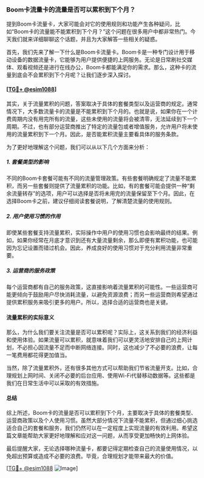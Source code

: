 ### Boom卡流量卡的流量是否可以累积到下个月？

提到Boom卡流量卡，大家可能会对它的使用规则和功能产生各种疑问，比如“Boom卡的流量能不能累积到下个月？”这个问题在很多用户中都非常热门。今天我们就来详细聊聊这个话题，并且为大家解答一些相关的疑惑。

首先，我们先来了解一下什么是Boom卡流量卡。Boom卡是一种专门设计用于移动设备的数据流量卡，它能够为用户提供便捷的上网服务。无论是日常刷社交媒体、观看视频还是进行在线办公，Boom卡都能满足你的需求。那么，这种卡的流量到底会不会累积到下个月呢？让我们逐步深入探讨。

#### [[TG💪+ @esim1088](https://t.me/s/esim1088)]

其实，关于流量累积的问题，答案取决于具体的套餐类型以及运营商的规定。通常情况下，大多数流量卡的流量是不能累积到下个月的。也就是说，如果你在一个计费周期内没有用完所有的流量，这些未使用的流量将会被清零，无法延续到下一个周期。不过，也有部分运营商推出了特定的流量包或者增值服务，允许用户将未使用的流量累积到下一个月。因此，是否能累积流量主要看具体的服务条款。

为了更好地理解这个问题，我们可以从以下几个方面来分析：

##### 1. 套餐类型的影响

不同的Boom卡套餐可能有不同的流量管理政策。有些套餐明确规定了流量不能累积，而另一些套餐则提供了流量累积的功能。比如，有的套餐可能会提供一种“剩余流量转存”的选项，用户可以选择是否将未用完的流量保留至下个月。因此，在选择Boom卡之前，建议仔细阅读套餐说明，了解清楚流量的使用规则。

##### 2. 用户使用习惯的作用

即使某些套餐支持流量累积，实际操作中用户的使用习惯也会影响最终的结果。例如，如果你经常在月底才意识到还有大量流量剩余，那么即便有累积功能，也可能因为忘记设置而错过机会。因此，养成良好的使用习惯对于充分利用流量非常重要。

##### 3. 运营商的服务政策

每个运营商都有自己的服务政策，这直接影响着流量累积的可能性。一些运营商可能更倾向于鼓励用户尽快消耗流量，以避免资源浪费；而另一些运营商则希望通过提供累积服务来吸引更多的用户。所以，选择合适的运营商也是关键。

#### 流量累积的实际意义

那么，为什么我们要关注流量是否可以累积呢？实际上，这关系到我们的经济利益和使用体验。如果流量可以累积，就意味着我们可以更灵活地安排自己的上网计划，不必担心因流量不足而中断网络连接。同时，这也减少了不必要的浪费，让每一笔费用都花得更加值当。

当然，除了流量累积外，还有很多其他方式可以帮助我们节省流量开支。比如，合理规划上网时间、关闭不必要的后台应用、使用Wi-Fi代替移动数据等。这些都是我们在日常生活中可以采取的有效措施。

#### 总结

综上所述，Boom卡的流量是否可以累积到下个月，主要取决于具体的套餐类型、运营商政策以及个人使用习惯。虽然大部分情况下流量不能累积，但通过细心挑选适合自己的套餐和服务，我们仍然可以在一定程度上实现流量的有效利用。希望这篇文章能帮助大家更好地理解和应对这一问题，从而享受更加畅快的上网体验。

最后提醒大家，无论选择哪种流量卡，都要记得定期检查自己的流量使用情况，以免超出预算或造成不必要的浪费。毕竟，合理规划才能带来最大的价值。

[[TG💪+ @esim1088](https://t.me/s/esim1088) ![Image](https://i.postimg.cc/4NQfJmqS/Snipaste-2025-05-13-00-14-12.png)]
